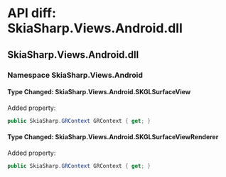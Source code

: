 # API diff: SkiaSharp.Views.Android.dll

## SkiaSharp.Views.Android.dll

### Namespace SkiaSharp.Views.Android

#### Type Changed: SkiaSharp.Views.Android.SKGLSurfaceView

Added property:

```csharp
public SkiaSharp.GRContext GRContext { get; }
```


#### Type Changed: SkiaSharp.Views.Android.SKGLSurfaceViewRenderer

Added property:

```csharp
public SkiaSharp.GRContext GRContext { get; }
```




